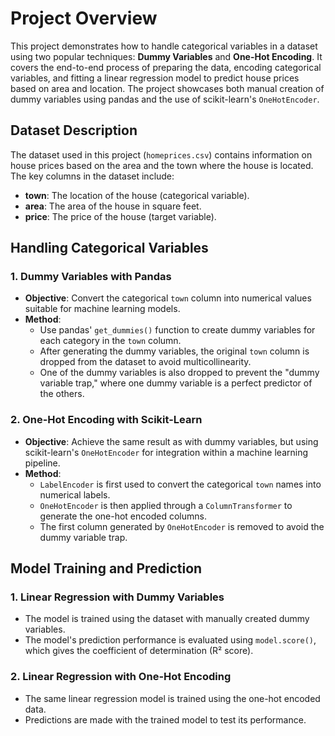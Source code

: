# Project Overview

This project demonstrates how to handle categorical variables in a dataset using two popular techniques: **Dummy Variables** and **One-Hot Encoding**. It covers the end-to-end process of preparing the data, encoding categorical variables, and fitting a linear regression model to predict house prices based on area and location. The project showcases both manual creation of dummy variables using pandas and the use of scikit-learn's `OneHotEncoder`.

## Dataset Description

The dataset used in this project (`homeprices.csv`) contains information on house prices based on the area and the town where the house is located. The key columns in the dataset include:

- **town**: The location of the house (categorical variable).
- **area**: The area of the house in square feet.
- **price**: The price of the house (target variable).

## Handling Categorical Variables

### 1. Dummy Variables with Pandas

- **Objective**: Convert the categorical `town` column into numerical values suitable for machine learning models.
- **Method**: 
  - Use pandas' `get_dummies()` function to create dummy variables for each category in the `town` column.
  - After generating the dummy variables, the original `town` column is dropped from the dataset to avoid multicollinearity.
  - One of the dummy variables is also dropped to prevent the "dummy variable trap," where one dummy variable is a perfect predictor of the others.

### 2. One-Hot Encoding with Scikit-Learn

- **Objective**: Achieve the same result as with dummy variables, but using scikit-learn's `OneHotEncoder` for integration within a machine learning pipeline.
- **Method**: 
  - `LabelEncoder` is first used to convert the categorical `town` names into numerical labels.
  - `OneHotEncoder` is then applied through a `ColumnTransformer` to generate the one-hot encoded columns.
  - The first column generated by `OneHotEncoder` is removed to avoid the dummy variable trap.

## Model Training and Prediction

### 1. Linear Regression with Dummy Variables

- The model is trained using the dataset with manually created dummy variables.
- The model's prediction performance is evaluated using `model.score()`, which gives the coefficient of determination (R² score).

### 2. Linear Regression with One-Hot Encoding

- The same linear regression model is trained using the one-hot encoded data.
- Predictions are made with the trained model to test its performance.

